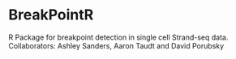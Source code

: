 # BreakPointR
R Package for breakpoint detection in single cell Strand-seq data.
Collaborators: Ashley Sanders, Aaron Taudt and David Porubsky
